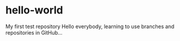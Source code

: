 # hello-world
My first test repository
Hello everybody, learning to use branches and repositories in GitHub... 
